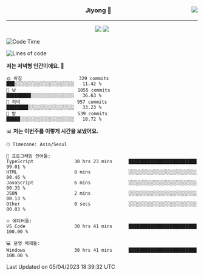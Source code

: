 
<div align="center">
  
  <img align="right" src="https://github-readme-stats.vercel.app/api/top-langs/?username=kkkimjiyong&theme=dracula&hide=Procfile&layout=compact&langs_count=7"/>

  ### Jiyong 🎨
  
  ---
  
  <a href="https://www.notion.so/de89c82b663345278de4489463a81458?v=f059fc8382b84103b52c77918639c252"><img src="https://img.shields.io/badge/Github Projects-000000?style=flat-square&logo=github&logoColor=white"/></a>
  <a href="https://haardy.tistory.com/"><img src="https://img.shields.io/badge/Jiyongstory-3DDC84?style=flat-square&logo=Tistory&logoColor=black"/></a>


</div>

  <!--START_SECTION:waka-->
![Code Time](http://img.shields.io/badge/Code%20Time-284%20hrs%2044%20mins-blue)

![Lines of code](https://img.shields.io/badge/%EC%A0%80%EB%8A%94%20%EC%97%AC%ED%83%9C%EA%B9%8C%EC%A7%80%20-2.1%20million%20%EC%A4%84%EC%9D%98%20%EC%BD%94%EB%93%9C%EB%A5%BC%20%EC%9E%91%EC%84%B1%ED%96%88%EC%96%B4%EC%9A%94.-blue)

**저는 저녁형 인간이에요. 🦉** 

```text
🌞 아침                     329 commits         ███░░░░░░░░░░░░░░░░░░░░░░   11.42 % 
🌆 낮　                     1055 commits        █████████░░░░░░░░░░░░░░░░   36.63 % 
🌃 저녁                     957 commits         ████████░░░░░░░░░░░░░░░░░   33.23 % 
🌙 밤　                     539 commits         █████░░░░░░░░░░░░░░░░░░░░   18.72 % 
```


📊 **저는 이번주를 이렇게 시간을 보냈어요.** 

```text
🕑︎ Timezone: Asia/Seoul

💬 프로그래밍 언어들: 
TypeScript               30 hrs 23 mins      █████████████████████████   99.01 % 
HTML                     8 mins              ░░░░░░░░░░░░░░░░░░░░░░░░░   00.46 % 
JavaScript               6 mins              ░░░░░░░░░░░░░░░░░░░░░░░░░   00.35 % 
JSON                     2 mins              ░░░░░░░░░░░░░░░░░░░░░░░░░   00.13 % 
Other                    0 secs              ░░░░░░░░░░░░░░░░░░░░░░░░░   00.03 % 

🔥 에디터들: 
VS Code                  30 hrs 41 mins      █████████████████████████   100.00 % 

💻 운영 체제들: 
Windows                  30 hrs 41 mins      █████████████████████████   100.00 % 
```


 Last Updated on 05/04/2023 18:39:32 UTC
<!--END_SECTION:waka-->
